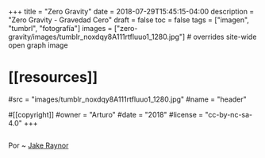 +++
title = "Zero Gravity"
date = 2018-07-29T15:45:15-04:00
description = "Zero Gravity - Gravedad Cero"
draft = false
toc = false
tags = ["imagen", "tumbrl", "fotografía"]
images = ["zero-gravity/images/tumblr_noxdqy8A111rtfluuo1_1280.jpg"] # overrides site-wide open graph image

# [[resources]]
  #src = "images/tumblr_noxdqy8A111rtfluuo1_1280.jpg"
  #name = "header"

#[[copyright]]
  #owner = "Arturo"
  #date = "2018"
  #license = "cc-by-nc-sa-4.0"
+++

<img
  data-sizes="auto"
  data-src="images/tumblr_noxdqy8A111rtfluuo1_1280.jpg"
  data-srcset="images/tumblr_noxdqy8A111rtfluuo1_1280.jpg 753w"
  class="lazyload">

Por ~ [Jake Raynor](http://jakeraynor.tumblr.com/post/119882598966/zero-gravity)

